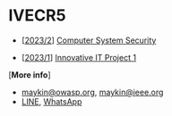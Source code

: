 # IVECR5

+ [[2023/2](2023-2)] [Computer System Security](2023-2)
* [[2023/1](2023-1)] [Innovative IT Project 1](2023-1)

[**More info**] 
* [maykin@owasp.org](mailto:maykin@owasp.org), [maykin@ieee.org](mailto:maykin@ieee.org)
* [LINE](https://line.me/R/ti/p/@maykin), [WhatsApp](https://api.whatsapp.com/send?phone=66832725900)